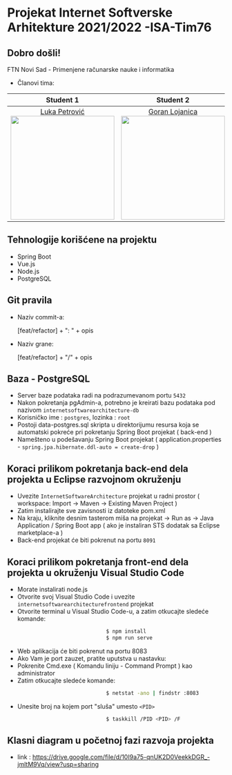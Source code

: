 # Projekat Internet Softverske Arhitekture 2021/2022 -ISA-Tim76
## Dobro došli!
FTN Novi Sad - Primenjene računarske nauke i informatika 
- Članovi tima:

|       Student 1       |       Student 2     |
|:----------------------:|:----------------------:|
| [Luka Petrović](https://github.com/lukapetrovic3110) <br> <img src="https://avatars.githubusercontent.com/u/58331163?s=400&u=07ea033ef6ec9a611746bac3e8fb257f0099e261&v=4" width="240" height="240"> | [Goran Lojanica](https://github.com/goranlo99) <br> <img src="https://avatars.githubusercontent.com/u/58367748?v=4" width="240" height="240"> |

## Tehnologije korišćene na projektu
- Spring Boot
- Vue.js
- Node.js
- PostgreSQL

## Git pravila

- Naziv commit-a:

    [feat/refactor] + ": " + opis
    
- Naziv grane:

    [feat/refactor] + "/" + opis
    
## Baza - PostgreSQL
- Server baze podataka radi na podrazumevanom portu `5432`
- Nakon pokretanja pgAdmin-a, potrebno je kreirati bazu podataka pod nazivom `internetsoftwarearchitecture-db` 
- Korisničko ime : `postgres`, lozinka : `root`
- Postoji data-postgres.sql skripta u direktorijumu resursa koja se automatski pokreće pri pokretanju Spring Boot projekat ( back-end )
- Namešteno u podešavanju Spring Boot projekat ( application.properties - `spring.jpa.hibernate.ddl-auto = create-drop` )

## Koraci prilikom pokretanja back-end dela projekta u Eclipse razvojnom okruženju
- Uvezite `InternetSoftwareArchitecture` projekat u radni prostor ( workspace: Import -> Maven -> Existing Maven Project )
- Zatim instalirajte sve zavisnosti iz datoteke pom.xml
- Na kraju, kliknite desnim tasterom miša na projekat -> Run as -> Java Application / Spring Boot app ( ako je instaliran STS dodatak sa Eclipse marketplace-a )
- Back-end projekat će biti pokrenut na portu `8091`

## Koraci prilikom pokretanja front-end dela projekta u okruženju Visual Studio Code
- Morate instalirati node.js
- Otvorite svoj Visual Studio Code i uvezite `internetsoftwarearchitecturefrontend` projekat
- Otvorite terminal u Visual Studio Code-u, a zatim otkucajte sledeće komande:
```sh
                                $ npm install
                                $ npm run serve
```
- Web aplikacija će biti pokrenut na portu 8083
- Ako Vam je port zauzet, pratite uputstva u nastavku:
- Pokrenite Cmd.exe ( Komandu liniju - Command Prompt ) kao administrator
- Zatim otkucajte sledeće komande:
```sh
                                $ netstat -ano | findstr :8083
```
- Unesite broj na kojem port "sluša" umesto `<PID>`
```sh
                                $ taskkill /PID <PID> /F
```
## Klasni diagram u početnoj fazi razvoja projekta
- link : https://drive.google.com/file/d/10I9a75-qnUK2D0VeekkDGR_-jmltM9Vq/view?usp=sharing

    
